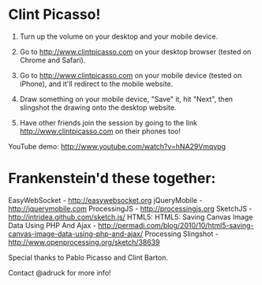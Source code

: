 Clint Picasso!
=====================

1) Turn up the volume on your desktop and your mobile device.

2) Go to http://www.clintpicasso.com on your desktop browser (tested on Chrome and Safari).

3) Go to http://www.clintpicasso.com on your mobile device (tested on iPhone), and it'll redirect to the mobile website.

4) Draw something on your mobile device, "Save" it, hit "Next", then slingshot the drawing onto the desktop website.

5) Have other friends join the session by going to the link http://www.clintpicasso.com on their phones too!

YouTube demo: http://www.youtube.com/watch?v=hNA29Vmqvpg


Frankenstein'd these together:
==========================================
EasyWebSocket - http://easywebsocket.org
jQueryMobile - http://jquerymobile.com
ProcessingJS - http://processingjs.org
SketchJS - http://intridea.github.com/sketch.js/
HTML5: HTML5: Saving Canvas Image Data Using PHP And Ajax - http://permadi.com/blog/2010/10/html5-saving-canvas-image-data-using-php-and-ajax/
Processing Slingshot - http://www.openprocessing.org/sketch/38639


Special thanks to Pablo Picasso and Clint Barton.

Contact @adruck for more info!